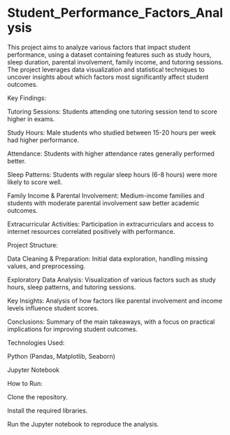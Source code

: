 # Student_Performance_Factors_Analysis

This project aims to analyze various factors that impact student performance, using a dataset containing features such as study hours, sleep duration, parental involvement, family income, and tutoring sessions. The project leverages data visualization and statistical techniques to uncover insights about which factors most significantly affect student outcomes.

Key Findings:

Tutoring Sessions: Students attending one tutoring session tend to score higher in exams.

Study Hours: Male students who studied between 15-20 hours per week had higher performance.

Attendance: Students with higher attendance rates generally performed better.

Sleep Patterns: Students with regular sleep hours (6-8 hours) were more likely to score well.

Family Income & Parental Involvement: Medium-income families and students with moderate parental involvement saw better academic outcomes.

Extracurricular Activities: Participation in extracurriculars and access to internet resources correlated positively with performance.


Project Structure:


Data Cleaning & Preparation: Initial data exploration, handling missing values, and preprocessing.

Exploratory Data Analysis: Visualization of various factors such as study hours, sleep patterns, and tutoring sessions.

Key Insights: Analysis of how factors like parental involvement and income levels influence student scores.

Conclusions: Summary of the main takeaways, with a focus on practical implications for improving student outcomes.

Technologies Used:

Python (Pandas, Matplotlib, Seaborn)

Jupyter Notebook

How to Run:

Clone the repository.

Install the required libraries.

Run the Jupyter notebook to reproduce the analysis.

